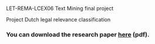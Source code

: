 LET-REMA-LCEX06 Text Mining final project

Project Dutch legal relevance classification 

### You can download the research paper [here](https://github.com/TanjaCrijns/Text-mining-final-project/blob/master/TM_legal_relevance_classification_Tanja_Crijns.pdf) (pdf).